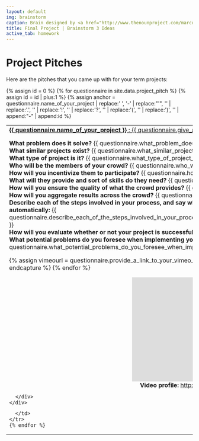 ```yaml
---
layout: default
img: brainstorm
caption: Brain designed by <a href="http://www.thenounproject.com/marcusmichaels">Marcus Michaels</a> from the <a href="http://www.thenounproject.com">Noun Project</a>
title: Final Project | Brainstorm 3 Ideas
active_tab: homework
---
```



Project Pitches
=============================================================
Here are the pitches that you came up with for your term projects:

<table class="table"> 
  <tbody>
    {% assign id = 0 %}
    {% for questionnaire in site.data.project_pitch %}
    {% assign id = id | plus:1 %}
    {% assign anchor = questionnaire.name_of_your_project | replace:' ', '-' | replace:"'", '' | replace:'.', ''  | replace:'!', '' | replace:'?', ''  | replace:'(', '' | replace:')', '' | append:"-" | append:id %}
   <tr>
      <td>
<div class="panel-group" id="accordion{{ anchor }}">
  <div class="panel panel-default">
    <div class="panel-heading">
      <div class="panel-title">
        <a data-toggle="collapse" data-parent="#accordion{{ anchor }}" href="#{{ anchor }}">
	<b>{{ questionnaire.name_of_your_project }}</b> : 
	{{ questionnaire.give_a_one_sentence_description_of_your_project }} 
        </a>
      </div>
    </div>
    <div id="{{ anchor }}" class="panel-collapse collapse">
      <div class="panel-body">

<b>What problem does it solve?</b> {{ questionnaire.what_problem_does_it_solve }} <br />
<b>What similar projects exist?</b> {{ questionnaire.what_similar_projects_exist }} <br />
<b>What type of project is it?</b> {{ questionnaire.what_type_of_project_is_it }} <br />
<b>Who will be the members of your crowd?</b> {{ questionnaire.who_will_be_the_members_of_your_crowd }} <br />
<b>How will you incentivize them to participate?</b> {{ questionnaire.how_will_you_incentivize_them_to_participate }} <br />
<b>What will they provide and sort of skills do they need?</b> {{ questionnaire.what_will_they_provide_and_what_sort_of_skills_do_they_need }} <br />
<b>How will you ensure the quality of what the crowd provides?</b> {{ questionnaire.how_will_you_ensure_the_quality_of_the_crowd_provides }} <br />
<b>How will you aggregate results across the crowd?</b> {{ questionnaire.how_will_you_aggregate_the_results_from_the_crowd }} <br />
<b>Describe each of the steps involved in your process, and say what parts will be done will be done by the crowd and what parts will be done automatically:</b> {{ questionnaire.describe_each_of_the_steps_involved_in_your_process_what_parts_will_be_done_by_the_crowd_and_what_parts_will_be_done_automatically }} <br />
<b>How will you evaluate whether or not your project is successful?</b> {{ questionnaire.how_will_you_evaluate_if_your_project_is_successful }} <br />
<b>What potential problems do you foresee when implementing your project?</b> {{ questionnaire.what_potential_problems_do_you_foresee_when_implementing_your_project }} <br />


{% assign vimeourl = questionnaire.provide_a_link_to_your_vimeo_video | split:"/" %}
{% for urlpart in vimeourl %}
	{% capture videonum %}{{ urlpart }}{% endcapture %}
{% endfor %} 
<div align="center" class="hidden-sm hidden-xs">
<iframe src="http://player.vimeo.com/video/{{ videonum }}" width="500" height="281" frameborder="0" webkitallowfullscreen mozallowfullscreen allowfullscreen></iframe> <br />
</div>
<div align="center" class="visible-sm visible-xs">
<b>Video profile:</b> <a href="http://player.vimeo.com/video/{{ videonum }}">http://player.vimeo.com/video/{{ videonum }}"</a> <br />
</div>

      </div>
    </div>
  </div>
</div>

      </td>
    </tr>
    {% endfor %}
  </tbody>
</table>
 